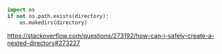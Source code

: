 ```python
import os
if not os.path.exists(directory):
    os.makedirs(directory)
```
https://stackoverflow.com/questions/273192/how-can-i-safely-create-a-nested-directory#273227
